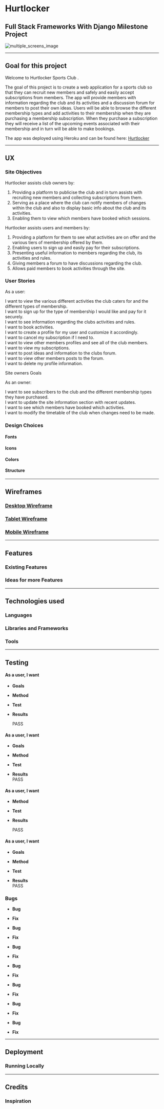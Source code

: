 # **Hurtlocker**

## Full Stack Frameworks With Django Milestone Project

![multiple_screens_image](assets/images/different-screen-sizes.png)

<hr>


## **Goal for this project** 

Welcome to Hurtlocker Sports Club .

The goal of this project is to create a web application for a sports club so that they can recruit new members and safely and easily accept subscriptions from members. The app will provide members with information regarding the club and its activities and a discussion forum for members to post their own ideas. Users will be able to browse the different membership types and add activities to their membership when they are purchasing a membership subscription. When they purchase a subscription they will receive a list of the upcoming events associated with their membership and in turn will be able to make bookings.

The app was deployed using Heroku and can be found here: [Hurtlocker](https://Hurtlocker.herokuapp.com)

<hr>


## **UX**

### **Site Objectives**

Hurtlocker assists club owners by:

1. Providing a platform to publicise the club and in turn assists with recruiting new members and collecting subscriptions from them.
2. Serving as a place where the club can notify members of changes within the club and also to display basic info about the club and its activities.
3. Enabling them to view which members have booked which sessions.


Hurtlocker assists users and members by:

1. Providing a platform for them to see what activities are on offer and the various tiers of membership offered by them.
2. Enabling users to sign up and easily pay for their subscriptions.
3. Presenting useful information to members regarding the club, its activities and rules.
4. Giving members a forum to have discussions regarding the club.
5. Allows paid members to book activities through the site.

### **User Stories**

As a user:

I want to view the various different activities the club caters for and the different types of membership.  
I want to sign up for the type of membership I would like and pay for it securely.  
I want to see information regarding the clubs activities and rules.  
I want to book activities.  
I want to create a profile for my user and customize it accordingly.  
I want to cancel my subscription if I need to.  
I want to view other members profiles and see all of the club members.  
I want to view my subscriptions.  
I want to post ideas and information to the clubs forum.  
I want to view other members posts to the forum.  
I want to delete my profile information.  


Site owners Goals

As an owner:

I want to see subscribers to the club and the different membership types they have purchased.  
I want to update the site information section with recent updates.  
I want to see which members have booked which activities.  
I want to modify the timetable of the club when changes need to be made.


### **Design Choices**

#### **Fonts** 

#### **Icons**

#### **Colors**

#### **Structure**

<hr>


## **Wireframes**

### [Desktop Wireframe](wireframes/desktop.png)

### [Tablet Wireframe](wireframes/tablet.png)

### [Mobile Wireframe](wireframes/mobile.png)

<hr>


## **Features**
 
### **Existing Features**

### **Ideas for more Features**

<hr>


## **Technologies used**
 
### **Languages**

### **Libraries and Frameworks**

### **Tools**

<hr>


## **Testing**

#### As a user, I want 
* **Goals**    

* **Method**   

* **Test**    

* **Results**    

     PASS

#### As a user, I want 
* **Goals**    

* **Method**   

* **Test**  

* **Results**  
     PASS

#### As a user, I want

* **Method**   

* **Test**    

* **Results**   

     PASS

#### As a user, I want
* **Goals**    

* **Method** 

* **Test**    

* **Results**   
     PASS

### **Bugs**

* **Bug** 

* **Fix**  

* **Bug** 

* **Fix**  

* **Bug**

* **Fix** 

* **Bug**    

* **Fix**    

* **Bug**

* **Fix**  

* **Bug** 

* **Fix** 

* **Bug**   

* **Fix**

<hr>


## **Deployment**


### **Running Locally**

 <hr>


## **Credits**


### **Inspiration**

